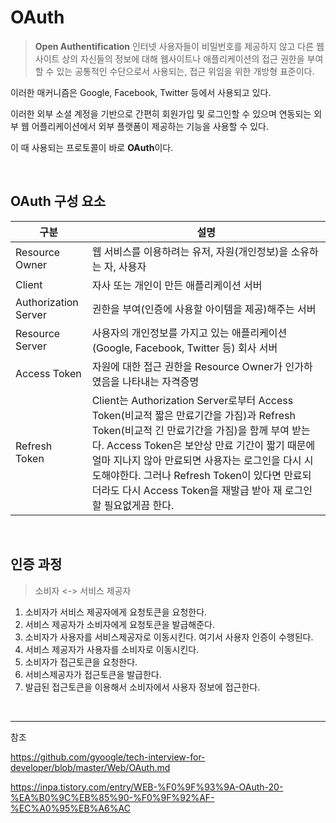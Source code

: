 # OAuth

> **Open Authentification**
> 인터넷 사용자들이 비밀번호를 제공하지 않고 다른 웹사이트 상의 자신들의 정보에 대해 웹사이트나 애플리케이션의 접근 권한을 부여할 수 있는 공통적인 수단으로서 사용되는, 접근 위임을 위한 개방형 표준이다.

이러한 매커니즘은 Google, Facebook, Twitter 등에서 사용되고 있다. 

이러한 외부 소셜 계정을 기반으로 간편히 회원가입 및 로그인할 수 있으며 연동되는 외부 웹 어플리케이션에서 외부 플랫폼이 제공하는 기능을 사용할 수 있다. 

이 때 사용되는 프로토콜이 바로 **OAuth**이다.

<br />

## OAuth 구성 요소

| 구분 | 설명 |
|-------|------|
| Resource Owner | 웹 서비스를 이용하려는 유저, 자원(개인정보)을 소유하는 자, 사용자 |
| Client | 자사 또는 개인이 만든 애플리케이션 서버 |
| Authorization Server | 권한을 부여(인증에 사용할 아이템을 제공)해주는 서버 |
| Resource Server | 사용자의 개인정보를 가지고 있는 애플리케이션 (Google, Facebook, Twitter 등) 회사 서버 |
| Access Token | 자원에 대한 접근 권한을 Resource Owner가 인가하였음을 나타내는 자격증명 |
| Refresh Token | Client는 Authorization Server로부터 Access Token(비교적 짧은 만료기간을 가짐)과 Refresh Token(비교적 긴 만료기간을 가짐)을 함께 부여 받는다. Access Token은 보안상 만료 기간이 짧기 때문에 얼마 지나지 않아 만료되면 사용자는 로그인을 다시 시도해야한다. 그러나 Refresh Token이 있다면 만료되더라도 다시 Access Token을 재발급 받아 재 로그인할 필요없게끔 한다. |

<br />

## 인증 과정

> 소비자 <-> 서비스 제공자

1.  소비자가 서비스 제공자에게 요청토큰을 요청한다.
2.  서비스 제공자가 소비자에게 요청토큰을 발급해준다.
3.  소비자가 사용자를 서비스제공자로 이동시킨다. 여기서 사용자 인증이 수행된다.
4.  서비스 제공자가 사용자를 소비자로 이동시킨다.
5.  소비자가 접근토큰을 요청한다.
6.  서비스제공자가 접근토큰을 발급한다.
7.  발급된 접근토큰을 이용해서 소비자에서 사용자 정보에 접근한다.

<br />

---

참조

https://github.com/gyoogle/tech-interview-for-developer/blob/master/Web/OAuth.md

https://inpa.tistory.com/entry/WEB-%F0%9F%93%9A-OAuth-20-%EA%B0%9C%EB%85%90-%F0%9F%92%AF-%EC%A0%95%EB%A6%AC


